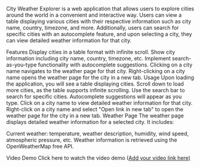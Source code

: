 City Weather Explorer is a web application that allows users to explore cities around the world in a convenient and interactive way. Users can view a table displaying various cities with their respective information such as city name, country, timezone, and more. Additionally, users can search for specific cities with an autocomplete feature, and upon selecting a city, they can view detailed weather information for that city.

Features
Display cities in a table format with infinite scroll.
Show city information including city name, country, timezone, etc.
Implement search-as-you-type functionality with autocomplete suggestions.
Clicking on a city name navigates to the weather page for that city.
Right-clicking on a city name opens the weather page for the city in a new tab.
Usage
Upon loading the application, you will see a table displaying cities.
Scroll down to load more cities, as the table supports infinite scrolling.
Use the search bar to search for specific cities. Autocomplete suggestions will appear as you type.
Click on a city name to view detailed weather information for that city.
Right-click on a city name and select "Open link in new tab" to open the weather page for the city in a new tab.
Weather Page
The weather page displays detailed weather information for a selected city. It includes:

Current weather: temperature, weather description, humidity, wind speed, atmospheric pressure, etc.
Weather information is retrieved using the OpenWeatherMap free API.

Video Demo
Click here to watch the video demo ([Add your video link here)](https://drive.google.com/file/d/1y_bs5B42gnt9U_P63Wb9Wi4FHD4BjDhZ/view?usp=sharing)
